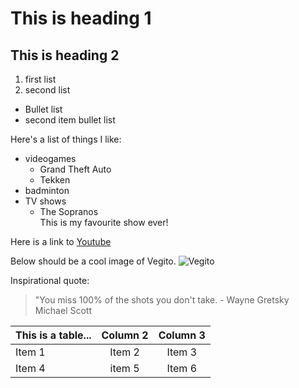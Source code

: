 # This is heading 1
## This is heading 2
1) first list
2) second list
+ Bullet list
+ second item bullet list

Here's a list of things I like:
* videogames
  * Grand Theft Auto
  * Tekken
* badminton
* TV shows
  * The Sopranos  
     This is my favourite show ever!



Here is a link to [Youtube](www.youtube.com)

Below should be a cool image of Vegito. 
![Vegito](https://i.ytimg.com/vi/hh6LN8uwytE/maxresdefault.jpg)

Inspirational quote:
> "You miss 100% of the shots you don't take. - Wayne Gretsky       
> Michael Scott


| This is a table... | Column 2 | Column 3 |
|:----|:---:|:---:|
| Item 1 | Item 2 | Item 3 |
| Item 4 | item 5 | Item 6 |
